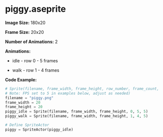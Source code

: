 # piggy.aseprite
**Image Size:** 180x20

**Frame Size:** 20x20

**Number of Animations:** 2

**Animations:**
- idle - row 0 - 5 frames

- walk - row 1 - 4 frames

**Code Example:**
```python
# Sprite(filename, frame_width, frame_height, row_number, frame_count, fps)
# Note: FPS set to 5 in examples below, adjust as needed)
filename = "piggy.png"
frame_width = 20
frame_height = 20
piggy_idle = Sprite(filename, frame_width, frame_height, 0, 5, 5)
piggy_walk = Sprite(filename, frame_width, frame_height, 1, 4, 5)

# Define SpriteActor
piggy = SpriteActor(piggy_idle)
```
